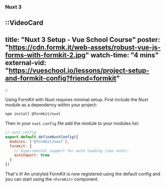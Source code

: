 ### Nuxt 3

::VideoCard
---
title: "Nuxt 3 Setup - Vue School Course"
poster: "https://cdn.formk.it/web-assets/robust-vue-js-forms-with-formkit-2.jpg"
watch-time: "4 mins"
external-vid: "https://vueschool.io/lessons/project-setup-and-formkit-config?friend=formkit"
---
::

Using FormKit with Nuxt requires minimal setup. First include the Nuxt module as a dependency within your project:

```sh
npm install @formkit/nuxt
```

Then in your `nuxt.config` file add the module to your modules list:

```js
// nuxt.config
export default defineNuxtConfig({
  modules: ['@formkit/nuxt'],
  formkit: {
    // Experimental support for auto loading (see note):
    autoImport: true
  }
})
```

That's it! An unstyled FormKit is now registered using the default config and you can start using the `<FormKit>` component.
